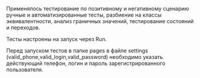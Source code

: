 Применялось тестирование по позитивному и негативному сценарию ручные и автоматизированные тесты,
разбиение на классы эквивалентности, анализ граничных значений, тестирование состояний и переходов.


Тесты настроены на запуск через Run.


Перед запуском тестов в папке pages в файле settings (valid_phone,valid_login,valid_password) необходимо указать 
действующий телефон, логин и пароль зарегистрированного пользователя.

